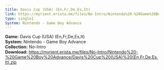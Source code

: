 ```yaml
---
title: Davis Cup (USA) (En,Fr,De,Es,It)
link: https://myrient.erista.me/files/No-Intro/Nintendo%20-%20Game%20Boy%20Advance/Davis%20Cup%20(USA)%20(En,Fr,De,Es,It).zip
type: single1
System: Nintendo - Game Boy Advance
---
```

<b>Game:</b> Davis Cup (USA) (En,Fr,De,Es,It)<br>
<b>System:</b> Nintendo - Game Boy Advance<br>
<b>Collection:</b> No-Intro<br>
<b>Download:</b> https://myrient.erista.me/files/No-Intro/Nintendo%20-%20Game%20Boy%20Advance/Davis%20Cup%20(USA)%20(En,Fr,De,Es,It).zip